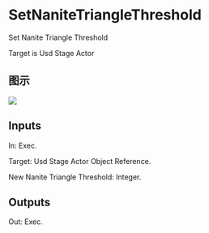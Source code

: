 # SetNaniteTriangleThreshold

Set Nanite Triangle Threshold

Target is Usd Stage Actor

## 图示

![]($-20221218-21211206.png)

## Inputs

In: Exec.

Target: Usd Stage Actor Object Reference.

New Nanite Triangle Threshold: Integer.  

## Outputs

Out: Exec.

